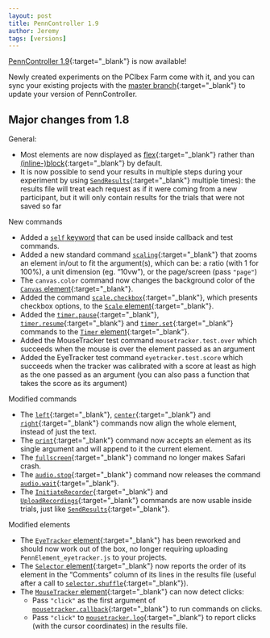 ```yaml
---
layout: post
title: PennController 1.9
author: Jeremy
tags: [versions]
---
```


[PennController 1.9](https://github.com/PennController/penncontroller/tree/master/releases/1.9){:target="_blank"} is now available!

Newly created experiments on the PCIbex Farm come with it, and you can sync your existing projects with the [master branch](https://github.com/PennController/Sync){:target="_blank"} to update your version of PennController.

## Major changes from 1.8

General:

+ Most elements are now displayed as [flex](https://www.w3schools.com/css/css3_flexbox.asp){:target="_blank"} rather than [(inline-)block](https://www.w3schools.com/css/css_inline-block.asp){:target="_blank"} by default.
+ It is now possible to send your results in multiple steps during your experiment by using [`SendResults`]({{site.baseurl}}/commands/global-commands/sendresults){:target="_blank"} multiple times): the results file will treat each request as if it were coming from a new participant, but it will only contain results for the trials that were not saved so far

New commands

+ Added a [`self` keyword]({{site.baseurl}}/commands/keywords#self) that can be used inside callback and test commands.
+ Added a new standard command [`scaling`]({{site.baseurl}}/commands/standard-element-commands/standard-scaling){:target="_blank"} that zooms an element in/out to fit the argument(s), which can be: a ratio (with 1 for 100%), a unit dimension (eg. “10vw”), or the page/screen (pass `"page"`)
+ The `canvas.color` command now changes the background color of the [`Canvas` element]({{site.baseurl}}/elements/canvas){:target="_blank"}.
+ Added the command [`scale.checkbox`]({{site.baseurl}}/elements/scale/scale-checkbox){:target="_blank"}, which presents checkbox options, to the [`Scale` element]({{site.baseurl}}/elements/scale){:target="_blank"}.
+ Added the [`timer.pause`]({{site.baseurl}}/elements/timer/timer-pause){:target="_blank"}, [`timer.resume`]({{site.baseurl}}/elements/timer/timer-resume){:target="_blank"} and [`timer.set`]({{site.baseurl}}/elements/timer/timer-set){:target="_blank"} commands to the [`Timer` element]({{site.baseurl}}/elements/timer){:target="_blank"}.
+ Added the MouseTracker test command `mousetracker.test.over` which succeeds when the mouse is over the element passed as an argument
+ Added the EyeTracker test command `eyetracker.test.score` which succeeds when the tracker was calibrated with a score at least as high as the one passed as an argument (you can also pass a function that takes the score as its argument)

Modified commands

+ The [`left`]({{site.baseurl}}/commands/standard-element-commands/standard-left){:target="_blank"}, [`center`]({{site.baseurl}}/commands/standard-element-commands/standard-center){:target="_blank"} and [`right`]({{site.baseurl}}/commands/standard-element-commands/standard-center){:target="_blank"} commands now align the whole element, instead of just the text.
+ The [`print`]({{site.baseurl}}/commands/standard-element-commands/standard-print){:target="_blank"} command now accepts an element as its single argument and will append to it the current element.
+ The [`fullscreen`]({{site.baseurl}}/commands/special-commands/fullscreen){:target="_blank"} command no longer makes Safari crash.
+ The [`audio.stop`]({{site.baseurl}}/elements/audio/audio-stop){:target="_blank"} command now releases the command [`audio.wait`]({{site.baseurl}}/elements/audio/audio-wait){:target="_blank"}.
+ The [`InitiateRecorder`]({{site.baseurl}}/commands/global-commands/initiaterecorder){:target="_blank"} and [`UploadRecordings`]({{site.baseurl}}/commands/global-commands/uploadrecordings){:target="_blank"} commands are now usable inside trials, just like [`SendResults`]({{site.baseurl}}/commands/global-commands/sendresults){:target="_blank"}.

Modified elements
+ The [`EyeTracker` element]({{site.baseurl}}/elements/eyetracker){:target="_blank"} has been reworked and should now work out of the box, no longer requiring uploading `PennElement_eyetracker.js` to your projects.
+ The [`Selector` element]({{site.baseurl}}/elements/selector){:target="_blank"} now reports the order of its element in the “Comments” column of its lines in the results file (useful after a call to [`selector.shuffle`]({{site.baseurl}}/elements/selector/selector-shuffle){:target="_blank"}).
+ The [`MouseTracker` element]({{site.baseurl}}/elements/mousetracker){:target="_blank"} can now detect clicks:
  + Pass `"click"` as the first argument of [`mousetracker.callback`]({{site.baseurl}}/elements/mousetracker/mousetracker-callback){:target="_blank"} to run commands on clicks.
  + Pass `"click"` to [`mousetracker.log`]({{site.baseurl}}/elements/mousetracker/mousetracker-log){:target="_blank"} to report clicks (with the cursor coordinates) in the results file.
